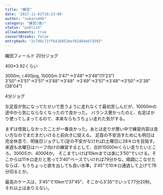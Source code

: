 ```yaml
---
title: "練習"
date: '2017-11-01T18:23:00'
author: "subaru44k"
category: "練習(強)"
status: "publish"
allowComments: true
convertBreaks: false
entryHash: "2c748c71ff6426052bef02d64eb73592"
---
```

織田フィールド
20分ジョグ

400*3
92くらい

3000m, r.400jog, 10000m
3'47"→3'48"→3'48"(11'23")
3'50"→3'51"→3'51"→3'48"→3'48"
→3'49"→3'51"→3'48"→3'50"→3'38"
(38'04")

4分ジョグ

左足首が気になってたせいで思うように走れなくて最初苦しんだが、10000mの途中から気にならなくなったので良かった。
バランス悪かったのと、右足ばかり使ってしまってるので、本来ならもうちょい走れた気がする。

まずは怪我しなかったことが一番良かった。あとは走りが悪い中で練習内容は良い方なのでまだまだいけると前向きに捉える。
足首の不安消すためにも明日は完全休息で、明後日ジョグして(足の不安がなければ)土曜日に28キロを目指す。
来週も水曜日はハーフ向けの練習するとして、合計15000mくらい走りたいところ。3000*5か、4000*4か。
そこまでいけば10kmまでは楽に3'50"でいける。そこからは11キロ走だと思って3'40"ペースでいければ79分かな。順調にこなせたならば、もうちょっと欲を出しても良い水準。3'45"で10キロ通過して上げて78分切るとか。

最高のケースは、3'45"で10kmで37'45"、そこから3'35"でいって77分20秒。それ以上はありえない。
